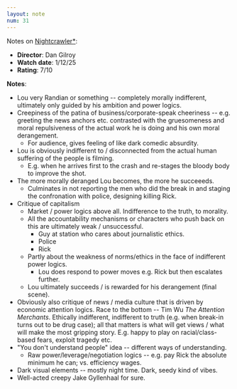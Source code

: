 ```yaml
---
layout: note
num: 31
---
```


Notes on [Nightcrawler*](https://en.wikipedia.org/wiki/Nightcrawler_(film)):  
* **Director**: Dan Gilroy
* **Watch date**: 1/12/25  
* **Rating**: 7/10  

**Notes**: 

* Lou very Randian or something -- completely morally indifferent, ultimately only guided by his ambition and power logics. 
* Creepiness of the patina of business/corporate-speak cheeriness -- e.g. greeting the news anchors etc. contrasted with the gruesomeness and moral repulsiveness of the actual work he is doing and his own moral derangement. 
    * For audience, gives feeling of like dark comedic absurdity. 
* Lou is obviously indifferent to / disconnected from the actual human suffering of the people is filming. 
    * E.g. when he arrives first to the crash and re-stages the bloody body to improve the shot. 
* The more morally deranged Lou becomes, the more he succeeeds. 
    * Culminates in not reporting the men who did the break in and staging the confronation with police, designing killing Rick. 
* Critique of capitalism
    * Market / power logics above all. Indifference to the truth, to morality. 
    * All the accountability mechanisms or characters who push back on this are ultimately weak / unsuccessful. 
        * Guy at station who cares about journalistic ethics.
        * Police
        * Rick 
    * Partly about the weakness of norms/ethics in the face of indifferent power logics. 
        * Lou does respond to power moves e.g. Rick but then escalates further. 
    * Lou ultimately succeeds / is rewarded for his derangement (final scene).
* Obviously also critique of news / media culture that is driven by economic attention logics. Race to the bottom -- Tim Wu *The Attention Merchants*. Ethically indifferent, indifferent to truth (e.g. when break-in turns out to be drug case); all that matters is what will get views / what will make the most gripping story. E.g. happy to play on racial/class-based fears, exploit tragedy etc. 
* "You don't understand people" idea -- different ways of understanding. 
    * Raw power/leverage/negotiation logics -- e.g. pay Rick the absolute minimum he can; vs. efficiency wages. 
* Dark visual elements -- mostly night time. Dark, seedy kind of vibes. 
* Well-acted creepy Jake Gyllenhaal for sure. 